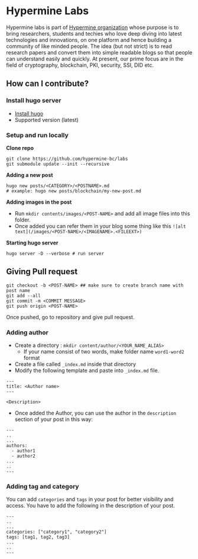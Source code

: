 # Hypermine Labs

Hypermine labs is part of [Hypermine organization](https://www.hypermine.in/) whose purpose is to bring researchers, students and techies who love deep diving into latest technologies and innovations, on one platform and hence building a community of like minded people. The idea (but not strict) is to read research papers and convert them into simple readable blogs so that people can understand easily and quickly. At present, our prime focus are in the field of cryptography, blockchain, PKI, security, SSI, DID etc. 

## How can I contribute?

### Install hugo server

- [Install hugo](https://gohugo.io/getting-started/installing)
- Supported version (latest)

### Setup and run locally

**Clone repo**

```
git clone https://github.com/hypermine-bc/labs
git submodule update --init --recursive
```

**Adding a new post** 
```
hugo new posts/<CATEGORY>/<POSTNAME>.md
# example: hugo new posts/blockchain/my-new-post.md
```

**Adding images in the post**

- Run `mkdir contents/images/<POST-NAME>` and add all image files into this folder. 
- Once added you can refer them in your blog some thing like this `![alt text](/images/<POST-NAME>/<IMAGENAME>.<FILEEXT>)`

**Starting hugo server**

```
hugo server -D --verbose # run server
```

## Giving Pull request

```
git checkout -b <POST-NAME> ## make sure to create branch name with post name
git add --all
git commit -m <COMMIT MESSAGE> 
git push origin <POST-NAME>
```

Once pushed, go to repository and give pull request. 



### Adding author

- Create a directory : `mkdir content/author/<YOUR_NAME_ALIAS>`
    - If your name consist of two words, make folder name `word1-word2` format
- Create a file called `_index.md` inside that directory
- Modify the following template and paste into `_index.md` file.

```
---
title: <Author name>
---

<Description>

```

- Once added the Author, you can use the author in the `description` section of your post in this way:

```
---
..
...
authors:
  - author1
  - author2
...
..
---
```

### Adding tag and category

You can add `categories` and `tags` in your post for better visibility and access. You have to add the following in the description of your post.

```
---
..
...
categories: ["category1", "category2"]
tags: [tag1, tag2, tag3]
...
..
---
```
